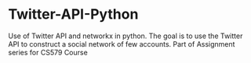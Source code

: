 # Twitter-API-Python
Use of Twitter API and networkx in python.
The goal is to use the Twitter API to construct a social network of few accounts.
Part of Assignment series for CS579 Course  
